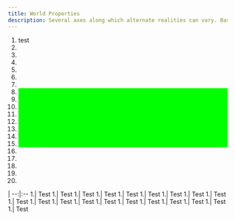 ```yaml
---
title: World Properties
description: Several axes along which alternate realities can vary. Based on an appendix from the old Manual of the Planes
---
```


<style>
  li:nth-child(n+8):nth-child(-n+15){background-color:lime;}
</style>





1. test
2.
3.
4.
5.
6.
7.
8.
9.
10.
11.
12.
13.
14.
15.
16.
17.
18.
19.
20.









 |
--:|:--
1.| Test
1.| Test
1.| Test
1.| Test
1.| Test
1.| Test
1.| Test
1.| Test
1.| Test
1.| Test
1.| Test
1.| Test
1.| Test
1.| Test
1.| Test
1.| Test
1.| Test
1.| Test
1.| Test
1.| Test
